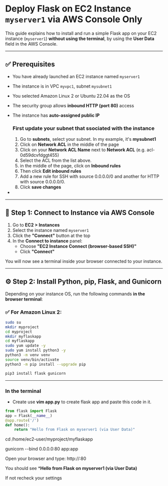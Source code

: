 # Deploy Flask on EC2 Instance `myserver1` via AWS Console Only

This guide explains how to install and run a simple Flask app on your EC2 instance (`myserver1`) **without using the terminal**, by using the **User Data** field in the AWS Console.

---

## ✅ Prerequisites

- You have already launched an EC2 instance named `myserver1`
- The instance is in VPC `myvpc1`, subnet `mysubnet1`
- You selected Amazon Linux 2 or Ubuntu 22.04 as the OS
- The security group allows **inbound HTTP (port 80)** access
- The instance has **auto-assigned public IP**

  ### First update your subnet that ssociated with the instance

  1. Go to **subnets**, select your subnet. In my example, it's **mysubnet1**
  2. Click on **Network ACL** in the middle of the page
  3. Click on your **Network ACL Name** next to **Network ACL** (e.g. acl-0d59dcvfdggt455)
  4. Select the ACL from the list above.
  5. in the middle of the page, click on **Inbound rules**
  6. Then click **Edit inbound rules**
  7. Add a new rule for SSH with source 0.0.0.0/0 and another for HTTP with source 0.0.0.0/0.
  9. Click **save changes**
 
- 

---

## 🔌 Step 1: Connect to Instance via AWS Console

1. Go to **EC2 > Instances**
2. Select the instance named `myserver1`
3. Click the **"Connect"** button at the top
4. In the **Connect to instance** panel:
   - Choose **"EC2 Instance Connect (browser-based SSH)"**
   - Click **"Connect"**

You will now see a terminal inside your browser connected to your instance.

---

## ⚙️ Step 2: Install Python, pip, Flask, and Gunicorn

Depending on your instance OS, run the following commands **in the browser terminal**:

### ✅ For Amazon Linux 2:

```bash
sudo su
mkdir myproject
cd myproject
mkdir myflaskapp
cd myflaskapp
sudo yum update -y
sudo yum install python3 -y
python3 -m venv venv
source venv/bin/activate
python3 -m pip install --upgrade pip

pip3 install flask gunicorn

```
---
### In the terminal 
- Create use **vim app.py** to create flask app and paste this code in it.

```python
from flask import Flask
app = Flask(__name__)
@app.route('/')
def home():
    return "Hello from Flask on myserver1 (via User Data)"
```


cd /home/ec2-user/myproject/myflaskapp

gunicorn --bind 0.0.0.0:80 app:app

Open your browser and type:
http://<EC2-Public-IP>:80

You should see ***Hello from Flask on myserver1 (via User Data)**

If not recheck your settings 


